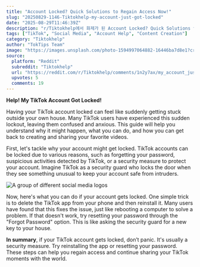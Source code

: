 ```yaml
---
title: "Account Locked? Quick Solutions to Regain Access Now!"
slug: "20250829-1146-Tiktokhelp-my-account-just-got-locked"
date: "2025-08-29T11:46:39Z"
description: "r/Tiktokhelp에서 화제가 된 Account Locked? Quick Solutions to Regain Access Now!에 대한 깊이 있는 분석과 인사이트"
tags: ["TikTok", "Social Media", "Account Help", "Content Creation"]
category: "Tiktokhelp"
author: "TokTips Team"
image: "https://images.unsplash.com/photo-1594997064882-16446ba7d8e1?crop=entropy&cs=tinysrgb&fit=max&fm=jpg&ixid=M3w3OTU0NDF8MHwxfHNlYXJjaHwxMXx8dGlrdG9rfGVufDF8MHx8fDE3NTY0Njc5OTB8MA&ixlib=rb-4.1.0&q=80&w=1080"
source:
  platform: "Reddit"
  subreddit: "Tiktokhelp"
  url: "https://reddit.com/r/Tiktokhelp/comments/1n2y7ax/my_account_just_got_locked/"
  upvotes: 5
  comments: 19
---
```


**Help! My TikTok Account Got Locked!**

Having your TikTok account locked can feel like suddenly getting stuck outside your own house. Many TikTok users have experienced this sudden lockout, leaving them confused and anxious. This guide will help you understand why it might happen, what you can do, and how you can get back to creating and sharing your favorite videos.

First, let's tackle why your account might get locked. TikTok accounts can be locked due to various reasons, such as forgetting your password, suspicious activities detected by TikTok, or a security measure to protect your account. Imagine TikTok as a security guard who locks the door when they see something unusual to keep your account safe from intruders.

![A group of different social media logos](https://images.unsplash.com/photo-1683721003111-070bcc053d8b?crop=entropy&cs=tinysrgb&fit=max&fm=jpg&ixid=M3w3OTU0NDF8MHwxfHNlYXJjaHwzfHxzb2NpYWwlMjBtZWRpYXxlbnwxfDB8fHwxNzU2NDY3OTkwfDA&ixlib=rb-4.1.0&q=80&w=1080)

Now, here's what you can do if your account gets locked. One simple trick is to delete the TikTok app from your phone and then reinstall it. Many users have found that this fixes the issue, just like rebooting a computer to solve a problem. If that doesn't work, try resetting your password through the "Forgot Password" option. This is like asking the security guard for a new key to your house.

**In summary**, if your TikTok account gets locked, don’t panic. It's usually a security measure. Try reinstalling the app or resetting your password. These steps can help you regain access and continue sharing your TikTok moments with the world.